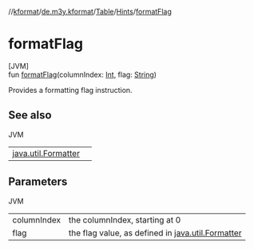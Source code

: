 //[kformat](../../../../index.md)/[de.m3y.kformat](../../index.md)/[Table](../index.md)/[Hints](index.md)/[formatFlag](format-flag.md)

# formatFlag

[JVM]\
fun [formatFlag](format-flag.md)(columnIndex: [Int](https://kotlinlang.org/api/latest/jvm/stdlib/kotlin/-int/index.html), flag: [String](https://kotlinlang.org/api/latest/jvm/stdlib/kotlin/-string/index.html))

Provides a formatting flag instruction.

## See also

JVM

| | |
|---|---|
| [java.util.Formatter](https://docs.oracle.com/javase/8/docs/api/java/util/Formatter.html) |  |

## Parameters

JVM

| | |
|---|---|
| columnIndex | the columnIndex, starting at 0 |
| flag | the flag value, as defined in [java.util.Formatter](https://docs.oracle.com/javase/8/docs/api/java/util/Formatter.html) |
